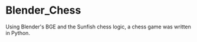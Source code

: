 # Blender_Chess
Using Blender's BGE and the Sunfish chess logic, a chess game was written in Python.
